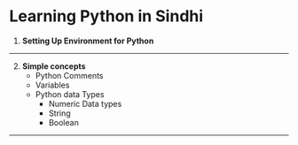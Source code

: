 # Learning Python in Sindhi
1. **Setting Up Environment for Python**
-----------------------------------------
2. **Simple concepts**
    - Python Comments
    - Variables
    - Python data Types 
        - Numeric Data types
        - String
        - Boolean
    
-------------------------------------------
